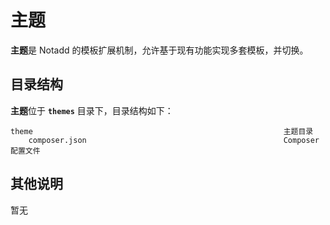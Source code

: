 # 主题

**主题**是 Notadd 的模板扩展机制，允许基于现有功能实现多套模板，并切换。

## 目录结构

**主题**位于 **`themes`** 目录下，目录结构如下：

```
theme                                                        主题目录
    composer.json                                            Composer 配置文件
```

## 其他说明

暂无
